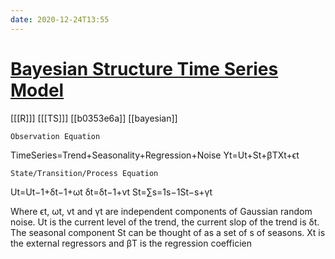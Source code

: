 ```yaml
---
date: 2020-12-24T13:55
---
```


# [Bayesian Structure Time Series Model](https://rpubs.com/boyjustin/bsts)

[[[R]]]
[[[TS]]]
[[b0353e6a]]
[[bayesian]]

    Observation Equation

TimeSeries=Trend+Seasonality+Regression+Noise
Yt=Ut+St+βTXt+ϵt

    State/Transition/Process Equation

Ut=Ut−1+δt−1+ωt
δt=δt−1+vt
St=∑s=1s−1St−s+γt

Where ϵt, ωt, vt and γt are independent components of Gaussian random noise. Ut is the current level of the trend, the current slop of the trend is δt. The seasonal component St can be thought of as a set of s of seasons. Xt is the external regressors and βT is the regression coefficien
